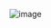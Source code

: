 ![image](https://github.com/rolando1803/bigdata/assets/55965131/ad9f6bc7-a43e-47d7-ab91-766446c8c4ce)
